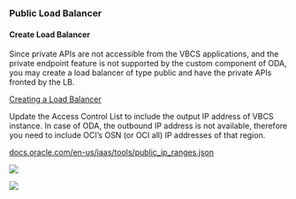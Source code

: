 ### Public Load Balancer

#### Create Load Balancer

Since private APIs are not accessible from the VBCS applications, and the private endpoint feature is not supported by the custom component of ODA, you may create a load balancer of type public and have the private APIs fronted by the LB.

[Creating a Load Balancer](https://docs.oracle.com/en-us/iaas/Content/Balance/Tasks/managingloadbalancer_topic-Creating_Load_Balancers.htm)

Update the Access Control List to include the output IP address of VBCS instance. In case of ODA, the outbound IP address is not available, therefore you need to include OCI’s OSN (or OCI all) IP addresses of that region.

[docs.oracle.com/en-us/iaas/tools/public_ip_ranges.json](https://docs.oracle.com/en-us/iaas/tools/public_ip_ranges.json)


![ ](./business_media/media/image108.png)


![ ](./business_media/media/image109.png)
